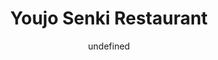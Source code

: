 --- 
slug: "youjo-senki-restaurant"
title: "Youjo Senki Restaurant"
publishdate: "2019-01-01"
src: "https://365manga.net/manga/youjo-senki-restaurant"
author: "undefined"
image: "https://data.365manga.net/images/thumbnails/32598-youjo-senki-restaurant.jpg"
tags: ["Action","Adult","Adventure","Comedy","Cooking","Doujinshi","Drama","Ecchi","Fantasy","Gender bender","Harem","Historical","Horror","Josei","Martial arts","Mature","Mecha","Medical","Mystery","One shot","Psychological","Reverse harem","Romance","School life","Sci fi","Seinen","Shoujo","Shoujo ai","Shounen","Shounen ai","Slice of life","Smut","Sports","Supernatural","Tragedy","Yaoi","Yuri"]
chapters: ["Chapter 4: Strudel ","Chapter 3: A Day Of Rerugen's ","Chapter 2: Wine ","Chapter 1: Potato Pancakes"]
chapterlinks: ["https://365manga.net/youjo-senki-restaurant/chapter-4.html","https://365manga.net/youjo-senki-restaurant/chapter-3.html","https://365manga.net/youjo-senki-restaurant/chapter-2.html","https://365manga.net/youjo-senki-restaurant/chapter-1.html"]
description: "Youjo Senki Restaurant summary is updating. Come visit Mangakakalot.com sometime to read the latest chapter of Youjo Senki Restaurant. If you have any question about this manga, Please don't hesitate to contact us or translate team. Hope you enjoy it."
---